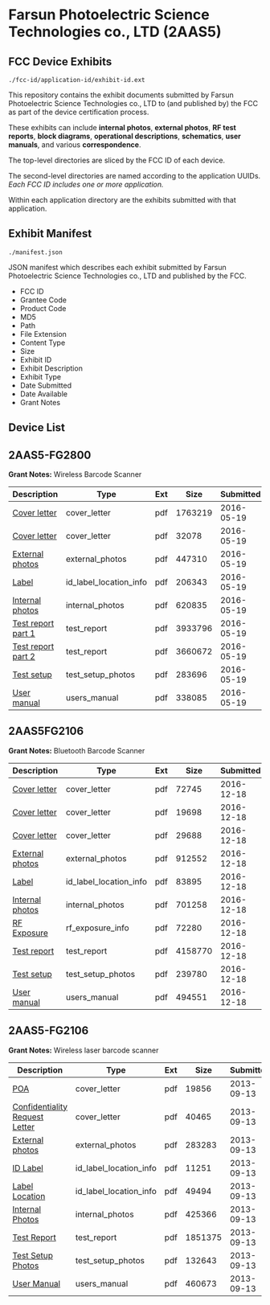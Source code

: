 # Farsun Photoelectric Science Technologies co., LTD (2AAS5)
## FCC Device Exhibits

```
./fcc-id/application-id/exhibit-id.ext
```

This repository contains the exhibit documents submitted by Farsun Photoelectric Science Technologies co., LTD to (and published by) the FCC as part of the device certification process.

These exhibits can include **internal photos**, **external photos**, **RF test reports**, **block diagrams**, **operational descriptions**, **schematics**, **user manuals**, and various **correspondence**.

The top-level directories are sliced by the FCC ID of each device.

The second-level directories are named according to the application UUIDs. *Each FCC ID includes one or more application.*

Within each application directory are the exhibits submitted with that application. 

## Exhibit Manifest

```
./manifest.json
```

JSON manifest which describes each exhibit submitted by Farsun Photoelectric Science Technologies co., LTD and published by the FCC.

- FCC ID
- Grantee Code
- Product Code
- MD5
- Path
- File Extension
- Content Type
- Size
- Exhibit ID
- Exhibit Description
- Exhibit Type
- Date Submitted
- Date Available
- Grant Notes

## Device List
## 2AAS5-FG2800
**Grant Notes:** Wireless Barcode Scanner

| Description | Type | Ext | Size | Submitted | Available |
| ----------- | ---- | --- | ---- | --------- | --------- |
| [Cover letter](2AAS5-FG2800/f58c1c4b333289b8e50c07a44796e46d/2996130.pdf) | cover_letter | pdf | 1763219 | 2016-05-19 | 2016-05-19 |
| [Cover letter](2AAS5-FG2800/f58c1c4b333289b8e50c07a44796e46d/2996131.pdf) | cover_letter | pdf | 32078 | 2016-05-19 | 2016-05-19 |
| [External photos](2AAS5-FG2800/f58c1c4b333289b8e50c07a44796e46d/2996132.pdf) | external_photos | pdf | 447310 | 2016-05-19 | 2016-05-19 |
| [Label](2AAS5-FG2800/f58c1c4b333289b8e50c07a44796e46d/2996133.pdf) | id_label_location_info | pdf | 206343 | 2016-05-19 | 2016-05-19 |
| [Internal photos](2AAS5-FG2800/f58c1c4b333289b8e50c07a44796e46d/2996134.pdf) | internal_photos | pdf | 620835 | 2016-05-19 | 2016-05-19 |
| [Test report part 1](2AAS5-FG2800/f58c1c4b333289b8e50c07a44796e46d/2996137.pdf) | test_report | pdf | 3933796 | 2016-05-19 | 2016-05-19 |
| [Test report part 2](2AAS5-FG2800/f58c1c4b333289b8e50c07a44796e46d/2996138.pdf) | test_report | pdf | 3660672 | 2016-05-19 | 2016-05-19 |
| [Test setup](2AAS5-FG2800/f58c1c4b333289b8e50c07a44796e46d/2996139.pdf) | test_setup_photos | pdf | 283696 | 2016-05-19 | 2016-05-19 |
| [User manual](2AAS5-FG2800/f58c1c4b333289b8e50c07a44796e46d/2996140.pdf) | users_manual | pdf | 338085 | 2016-05-19 | 2016-05-19 |
## 2AAS5FG2106
**Grant Notes:** Bluetooth Barcode Scanner

| Description | Type | Ext | Size | Submitted | Available |
| ----------- | ---- | --- | ---- | --------- | --------- |
| [Cover letter](2AAS5FG2106/8c4c48920a1f34b8c2bb4f36d6c0c0b0/3231916.pdf) | cover_letter | pdf | 72745 | 2016-12-18 | 2016-12-18 |
| [Cover letter](2AAS5FG2106/8c4c48920a1f34b8c2bb4f36d6c0c0b0/3231917.pdf) | cover_letter | pdf | 19698 | 2016-12-18 | 2016-12-18 |
| [Cover letter](2AAS5FG2106/8c4c48920a1f34b8c2bb4f36d6c0c0b0/3231918.pdf) | cover_letter | pdf | 29688 | 2016-12-18 | 2016-12-18 |
| [External photos](2AAS5FG2106/8c4c48920a1f34b8c2bb4f36d6c0c0b0/3231919.pdf) | external_photos | pdf | 912552 | 2016-12-18 | 2016-12-18 |
| [Label](2AAS5FG2106/8c4c48920a1f34b8c2bb4f36d6c0c0b0/3231920.pdf) | id_label_location_info | pdf | 83895 | 2016-12-18 | 2016-12-18 |
| [Internal photos](2AAS5FG2106/8c4c48920a1f34b8c2bb4f36d6c0c0b0/3231921.pdf) | internal_photos | pdf | 701258 | 2016-12-18 | 2016-12-18 |
| [RF Exposure](2AAS5FG2106/8c4c48920a1f34b8c2bb4f36d6c0c0b0/3231923.pdf) | rf_exposure_info | pdf | 72280 | 2016-12-18 | 2016-12-18 |
| [Test report](2AAS5FG2106/8c4c48920a1f34b8c2bb4f36d6c0c0b0/3231926.pdf) | test_report | pdf | 4158770 | 2016-12-18 | 2016-12-18 |
| [Test setup](2AAS5FG2106/8c4c48920a1f34b8c2bb4f36d6c0c0b0/3231927.pdf) | test_setup_photos | pdf | 239780 | 2016-12-18 | 2016-12-18 |
| [User manual](2AAS5FG2106/8c4c48920a1f34b8c2bb4f36d6c0c0b0/3231928.pdf) | users_manual | pdf | 494551 | 2016-12-18 | 2016-12-18 |
## 2AAS5-FG2106
**Grant Notes:** Wireless laser barcode scanner

| Description | Type | Ext | Size | Submitted | Available |
| ----------- | ---- | --- | ---- | --------- | --------- |
| [POA](2AAS5-FG2106/e9a747c2c23550b0f12a10fe5b45a6fc/2070814.pdf) | cover_letter | pdf | 19856 | 2013-09-13 | 2013-09-13 |
| [Confidentiality Request Letter](2AAS5-FG2106/e9a747c2c23550b0f12a10fe5b45a6fc/2070815.pdf) | cover_letter | pdf | 40465 | 2013-09-13 | 2013-09-13 |
| [External photos](2AAS5-FG2106/e9a747c2c23550b0f12a10fe5b45a6fc/2070816.pdf) | external_photos | pdf | 283283 | 2013-09-13 | 2013-09-13 |
| [ID Label](2AAS5-FG2106/e9a747c2c23550b0f12a10fe5b45a6fc/2070817.pdf) | id_label_location_info | pdf | 11251 | 2013-09-13 | 2013-09-13 |
| [Label Location](2AAS5-FG2106/e9a747c2c23550b0f12a10fe5b45a6fc/2070819.pdf) | id_label_location_info | pdf | 49494 | 2013-09-13 | 2013-09-13 |
| [Internal Photos](2AAS5-FG2106/e9a747c2c23550b0f12a10fe5b45a6fc/2070818.pdf) | internal_photos | pdf | 425366 | 2013-09-13 | 2013-09-13 |
| [Test Report](2AAS5-FG2106/e9a747c2c23550b0f12a10fe5b45a6fc/2070821.pdf) | test_report | pdf | 1851375 | 2013-09-13 | 2013-09-13 |
| [Test Setup Photos](2AAS5-FG2106/e9a747c2c23550b0f12a10fe5b45a6fc/2070820.pdf) | test_setup_photos | pdf | 132643 | 2013-09-13 | 2013-09-13 |
| [User Manual](2AAS5-FG2106/e9a747c2c23550b0f12a10fe5b45a6fc/2070822.pdf) | users_manual | pdf | 460673 | 2013-09-13 | 2013-09-13 |
